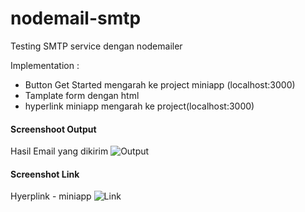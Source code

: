 # nodemail-smtp
Testing SMTP service dengan nodemailer


Implementation :
- Button Get Started mengarah ke project miniapp (localhost:3000)
- Tamplate form dengan html
- hyperlink miniapp mengarah ke project(localhost:3000)


#### Screenshoot Output
Hasil Email yang dikirim
![Output](images/Output.PNG)

#### Screenshot Link
Hyerplink - miniapp
![Link](images/Link.PNG)
